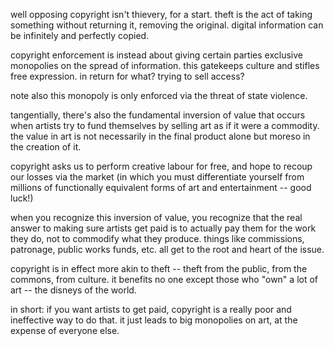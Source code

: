 well opposing copyright isn't thievery, for a start. theft is the act of taking something without returning it, removing the original. digital information can be infinitely and perfectly copied.

copyright enforcement is instead about giving certain parties exclusive monopolies on the spread of information. this gatekeeps culture and stifles free expression. in return for what? trying to sell access?

note also this monopoly is only enforced via the threat of state violence.

tangentially, there's also the fundamental inversion of value that occurs when artists try to fund themselves by selling art as if it were a commodity. the value in art is not necessarily in the final product alone but moreso in the creation of it. 

copyright asks us to perform creative labour for free, and hope to recoup our losses via the market (in which you must differentiate yourself from millions of functionally equivalent forms of art and entertainment -- good luck!)

when you recognize this inversion of value, you recognize that the real answer to making sure artists get paid is to actually pay them for the work they do, not to commodify what they produce. things like commissions, patronage, public works funds, etc. all get to the root and heart of the issue.

copyright is in effect more akin to theft -- theft from the public, from the commons, from culture. it benefits no one except those who "own" a lot of art -- the disneys of the world.

in short: if you want artists to get paid, copyright is a really poor and ineffective way to do that. it just leads to big monopolies on art, at the expense of everyone else.